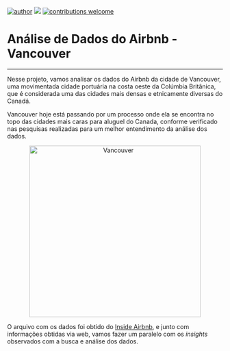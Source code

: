 [![author](https://img.shields.io/badge/author-GuilhermeAnjosFernandes-red.svg)](https://www.linkedin.com/in/guilherme-dos-anjos-fernandes) [![](https://img.shields.io/badge/python-3.7+-blue.svg)](https://www.python.org/downloads/release/python-365/) [![contributions welcome](https://img.shields.io/badge/contributions-welcome-brightgreen.svg?style=flat)](https://github.com/GuilhermeAnjosFernandes/airbnb_vancouver/issues)

# Análise de Dados do Airbnb - Vancouver
____________________________________________________
Nesse projeto, vamos analisar os dados do Airbnb da cidade de Vancouver, uma movimentada cidade portuária na costa oeste da Colúmbia Britânica, que é considerada uma das cidades mais densas e etnicamente diversas do Canadá.

Vancouver hoje está passando por um processo onde ela se encontra no topo das cidades mais caras para aluguel do Canada, conforme verificado nas pesquisas realizadas para um melhor entendimento da análise dos dados.


<p align="center">
  <img src="https://images.unsplash.com/photo-1559510859-42b76a39988f?ixid=MnwxMjA3fDB8MHxzZWFyY2h8MzF8fHZhbmNvdXZlcnxlbnwwfHwwfHw%3D&ixlib=rb-1.2.1&auto=format&fit=crop&w=500&q=60" alt="Vancouver"height=400px >
</p>


O arquivo com os dados foi obtido do [Inside Airbnb](http://insideairbnb.com/get-the-data.html), e junto com informações obtidas via web, vamos fazer um paralelo com os *insights* observados com a busca e análise dos dados.
